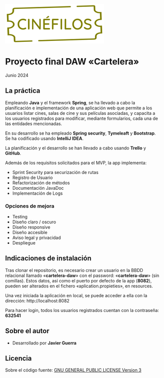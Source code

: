 ![Logo Cartelera](src/main/resources/static/img/logo.svg)  

# Proyecto final DAW «Cartelera»

Junio 2024

## La práctica

Empleando **Java** y el framework **Spring**, se ha llevado a cabo la planificación e implementación de una aplicación web que permite a los usuarios listar cines, salas de cine y sus películas asociadas, y capacita a los usuarios registrados para modificar, mediante formularios, cada una de las entidades mencionadas.

En su desarrollo se ha empleado **Spring security**, **Tymeleaft** y **Bootstrap**. Se ha codificado usando **IntelliJ IDEA**.

La planificación y el desarrollo se han llevado a cabo usando **Trello** y **GitHub**.

Además de los requisitos solicitados para el MVP, la app implementa:

- Sprint Security para securización de rutas
- Registro de Usuario
- Refactorización de métodos
- Documentación JavaDoc
- Implementación de Logs

### Opciones de mejora

- Testing  
- Diseño claro / oscuro
- Diseño responsive  
- Diseño accesible   
- Aviso legal y privacidad
- Despliegue  

## Indicaciones de instalación

Tras clonar el repositorio, es necesario crear un usuario en la BBDD relacional llamado «**cartelera-daw**» con el password: «**cartelera-daw**» (sin comillas). Estos datos, así como el puerto por defecto de la app (**8082**), pueden ser alterados en el fichero «aplication.propieties», en resources.

Una vez iniciada la aplicación en local, se puede acceder a ella con la dirección: http://localhost:8082

Para hacer login, todos los usuarios registrados cuentan con la contraseña: **632541**

## Sobre el autor

* Desarrollado por **Javier Guerra**

## Licencia

Sobre el código fuente: [GNU GENERAL PUBLIC LICENSE Version 3](LICENSE)
